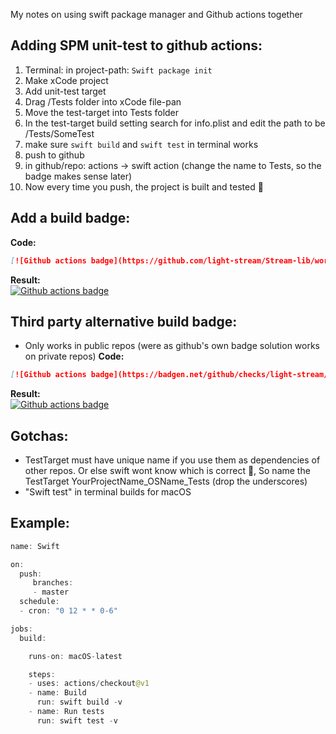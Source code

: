 My notes on using swift package manager and Github actions together<!--more-->

## Adding SPM unit-test to github actions:

1. Terminal: in project-path: `Swift package init`
2. Make xCode project
3. Add unit-test target
4. Drag /Tests folder into xCode file-pan
5. Move the test-target into Tests folder
6. In the test-target build setting search for info.plist and edit the path to be /Tests/SomeTest
7. make sure `swift build` and `swift test` in terminal works
7. push to github
8. in github/repo: actions -> swift action (change the name to Tests, so the badge makes sense later)
9. Now every time you push, the project is built and tested 🎉

## Add a build badge:
**Code:**  
```markdown
[![Github actions badge](https://github.com/light-stream/Stream-lib/workflows/Builds/badge.svg)](https://github.com/light-stream/Stream-lib/actions)
```
**Result:**   
[![Github actions badge](https://github.com/light-stream/Stream-lib/workflows/Builds/badge.svg)](https://github.com/light-stream/Stream-lib/actions)

## Third party alternative build badge:
- Only works in public repos (were as github's own badge solution works on private repos)
**Code:**  
```markdown
[![Github actions badge](https://badgen.net/github/checks/light-stream/Stream-lib?icon=github&label=Build%20Status)](https://github.com/light-stream/Stream-lib/actions)
```
**Result:**  
[![Github actions badge](https://badgen.net/github/checks/light-stream/Stream-lib?icon=github&label=Build%20Status)](https://github.com/light-stream/Stream-lib/actions)

## Gotchas:
- TestTarget must have unique name if you use them as dependencies of other repos. Or else swift wont know which is correct 🤷, So name the TestTarget YourProjectName_OSName_Tests (drop the underscores)
- "Swift test" in terminal builds for macOS

## Example:

```swift
name: Swift

on:
  push:
     branches:
     - master
  schedule:
  - cron: "0 12 * * 0-6"

jobs:
  build:

    runs-on: macOS-latest

    steps:
    - uses: actions/checkout@v1
    - name: Build
      run: swift build -v
    - name: Run tests
      run: swift test -v
```
